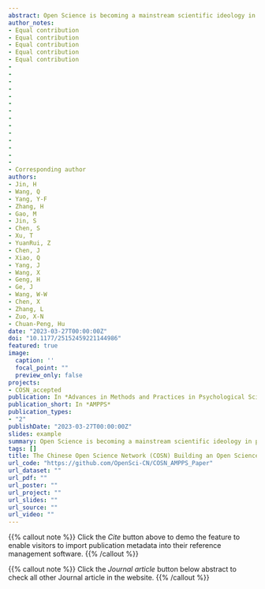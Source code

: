 ```yaml
---
abstract: Open Science is becoming a mainstream scientific ideology in psychology and related fields. However, researchers, especially early-career researchers (ECRs) in developing countries, are facing significant hurdles in engaging in Open Science and moving it forward. In China, various societal and cultural factors discourage ECRs from participating in Open Science, such as the lack of dedicated communication channels and the norm of modesty. To make the voice of Open Science heard by Chinese-speaking ECRs and scholars at large, the Chinese Open Science Network (COSN) was initiated in 2016. With its core values being grassroots-oriented, diversity, and inclusivity, COSN has grown from a small Open Science interest group to a recognized network both in the Chinese-speaking research community and the international Open Science community. So far, COSN has organized three in-person workshops, 12 tutorials, 48 talks, and 55 journal club sessions and translated 15 Open Science-related articles and blogs from English to Chinese. Currently, the main social media account of COSN (i.e., the WeChat Official Account) has more than 23,000 subscribers, and more than 1,000 researchers/students actively participate in the discussions on Open Science. In this article, we share our experience in building such a network to encourage ECRs in developing countries to start their own Open Science initiatives and engage in the global Open Science movement. We foresee great collaborative efforts of COSN together with all other local and international networks to further accelerate the Open Science movement.
author_notes:
- Equal contribution
- Equal contribution
- Equal contribution
- Equal contribution
- Equal contribution
- 
- 
- 
- 
- 
- 
- 
- 
- 
- 
- 
- 
- 
- 
- Corresponding author
authors:
- Jin, H
- Wang, Q
- Yang, Y-F
- Zhang, H
- Gao, M
- Jin, S
- Chen, S
- Xu, T
- YuanRui, Z
- Chen, J
- Xiao, Q
- Yang, J
- Wang, X
- Geng, H
- Ge, J
- Wang, W-W
- Chen, X
- Zhang, L
- Zuo, X-N
- Chuan-Peng, Hu
date: "2023-03-27T00:00:00Z"
doi: "10.1177/25152459221144986"
featured: true
image:
  caption: ''
  focal_point: ""
  preview_only: false
projects:
- COSN_accepted
publication: In *Advances in Methods and Practices in Psychological Science*
publication_short: In *AMPPS*
publication_types: 
- "2"
publishDate: "2023-03-27T00:00:00Z"
slides: example
summary: Open Science is becoming a mainstream scientific ideology in psychology and related fields. However, researchers, especially early-career researchers (ECRs) in developing countries, are facing significant hurdles in engaging in Open Science and moving it forward. 
tags: []
title: The Chinese Open Science Network (COSN) Building an Open Science Community From Scratch
url_code: "https://github.com/OpenSci-CN/COSN_AMPPS_Paper"
url_dataset: ""
url_pdf: ""
url_poster: ""
url_project: ""
url_slides: ""
url_source: ""
url_video: ""
---
```


{{% callout note %}}
Click the _Cite_ button above to demo the feature to enable visitors to import publication metadata into their reference management software.
{{% /callout %}}

{{% callout note %}}
Click the _Journal article_ button below abstract to check all other Journal article in the website.
{{% /callout %}}
